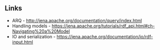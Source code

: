 

## Links

* ARQ - http://jena.apache.org/documentation/query/index.html
* Handling models - https://jena.apache.org/tutorials/rdf_api.html#ch-Navigating%20a%20Model
* IO and serialization - https://jena.apache.org/documentation/io/rdf-input.html